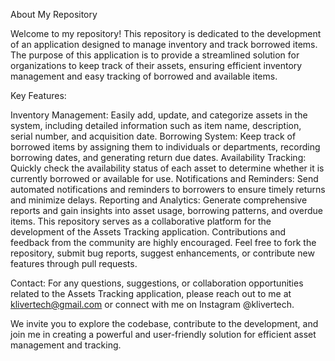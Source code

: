 About My Repository

Welcome to my repository! This repository is dedicated to the development of an application designed to manage inventory and track borrowed items. The purpose of this application is to provide a streamlined solution for organizations to keep track of their assets, ensuring efficient inventory management and easy tracking of borrowed and available items.

Key Features:

Inventory Management: Easily add, update, and categorize assets in the system, including detailed information such as item name, description, serial number, and acquisition date. Borrowing System: Keep track of borrowed items by assigning them to individuals or departments, recording borrowing dates, and generating return due dates. Availability Tracking: Quickly check the availability status of each asset to determine whether it is currently borrowed or available for use. Notifications and Reminders: Send automated notifications and reminders to borrowers to ensure timely returns and minimize delays. Reporting and Analytics: Generate comprehensive reports and gain insights into asset usage, borrowing patterns, and overdue items. This repository serves as a collaborative platform for the development of the Assets Tracking application. Contributions and feedback from the community are highly encouraged. Feel free to fork the repository, submit bug reports, suggest enhancements, or contribute new features through pull requests.

Contact: For any questions, suggestions, or collaboration opportunities related to the Assets Tracking application, please reach out to me at klivertech@gmail.com or connect with me on Instagram @klivertech.

We invite you to explore the codebase, contribute to the development, and join me in creating a powerful and user-friendly solution for efficient asset management and tracking.
